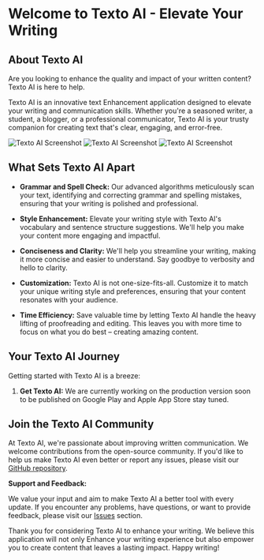 # Welcome to Texto AI - Elevate Your Writing

## About Texto AI

Are you looking to enhance the quality and impact of your written content? Texto AI is here to help. 

Texto AI is an innovative text Enhancement application designed to elevate your writing and communication skills. Whether you're a seasoned writer, a student, a blogger, or a professional communicator, Texto AI is your trusty companion for creating text that's clear, engaging, and error-free.

![Texto AI Screenshot](/assetsimg/1.png)
![Texto AI Screenshot](/assetsimg/2.png)
![Texto AI Screenshot](/assetsimg/3.png)

## What Sets Texto AI Apart

- **Grammar and Spell Check:** Our advanced algorithms meticulously scan your text, identifying and correcting grammar and spelling mistakes, ensuring that your writing is polished and professional.

- **Style Enhancement:** Elevate your writing style with Texto AI's vocabulary and sentence structure suggestions. We'll help you make your content more engaging and impactful.

- **Conciseness and Clarity:** We'll help you streamline your writing, making it more concise and easier to understand. Say goodbye to verbosity and hello to clarity.

- **Customization:** Texto AI is not one-size-fits-all. Customize it to match your unique writing style and preferences, ensuring that your content resonates with your audience.

- **Time Efficiency:** Save valuable time by letting Texto AI handle the heavy lifting of proofreading and editing. This leaves you with more time to focus on what you do best – creating amazing content.

## Your Texto AI Journey

Getting started with Texto AI is a breeze:

1. **Get Texto AI:** We are currently working on the production version soon to be published on Google Play and Apple App Store stay tuned.



## Join the Texto AI Community

At Texto AI, we're passionate about improving written communication. We welcome contributions from the open-source community. If you'd like to help us make Texto AI even better or report any issues, please visit our [GitHub repository](https://github.com/yourusername/texto-ai). 

**Support and Feedback:**

We value your input and aim to make Texto AI a better tool with every update. If you encounter any problems, have questions, or want to provide feedback, please visit our [Issues](https://github.com/yourusername/texto-ai/issues) section.

Thank you for considering Texto AI to enhance your writing. We believe this application will not only Enhance your writing experience but also empower you to create content that leaves a lasting impact. Happy writing!
